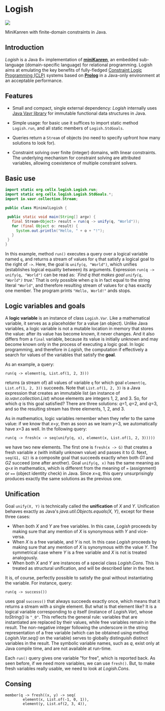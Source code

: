 # Logish

![](https://github.com/dragan-ivanovic/logish/workflows/build+tests/badge.svg)

MiniKanren with finite-domain constraints in Java.

## Introduction

_Logish_ is a Java 8+ implementation of
[**miniKanren**](http://minikanren.org/), an embedded sub-language (domain-specific
language) for relational programming. Logish aims at emulating the key
benefits of fully-fledged [Constraint Logic Programming (CLP)](https://en.wikipedia.org/wiki/Constraint_logic_programming) 
systems based on [**Prolog**](https://en.wikipedia.org/wiki/Prolog) in a Java-only 
environment at an acceptable performance.

## Features

  - Small and compact, single external dependency: _Logish_ 
    internally uses [Java Vavr library](https://www.vavr.io/)
    for immutable functional data structures in Java.
  
  - Simple usage: for basic use it suffices to import static
    method `Logish.run`, and all static members of `Logish.StdGoals`.
  
  - Queries return a `Stream` of objects (no need to specify upfront 
    how many solutions to look for).
    
  - Constraint solving over finite (integer) domains, with linear
    constraints.  The underlying mechanism for constraint solving are attributed 
    variables, allowing coexistence of multiple constraint solvers.
    
  
## Basic use

```java
import static org.cellx.logish.Logish.run;
import static org.cellx.logish.Logish.StdGoals.*;
import io.vavr.collection.Stream;

public class MinimalLogish {

 public static void main(String[] argv) {
   final Stream<Object> result = run(q -> unify(q, "World"));
   for (final Object o: result) {
     System.out.println("Hello, " + o + "!");
   }
 }
}
```

In this example, method `run()` executes a query over a logical variable
named `q`, and returns a stream of values for `q` that satisfy a
logical goal to the right of `->`.  Here, the goal is `unify(q,
"World")`, which unifies (establishes logical equality between)
its arguments.  Expression `run(q -> unify(q, "World")` can be read as: \`_Find q
that makes goal `unify(q, "World")` true_.' That is only possible when _q_ is in 
fact equal to the string literal `"World"`, and therefore resulting
stream of values for _q_ has exactly one member. The program prints
`"Hello, World!"` ands stops.


## Logic variables and goals

A **logic variable** is an instance of class `Logish.Var`.  Like a
mathematical variable, it serves as a placeholder for a value (an
object).  Unlike Java variables, a logic variable is not a mutable location in
memory that stores the value: after its value has become known, it
never changes.  And it also differs from a `final` variable, because its value 
is initially unknown and may become known only in the process of executing a logic goal. 
In logic programming, and therefore in _Logish_, the
computation if effectively a search for values of the variables that
satisfy the **goal**.

As an example, a query:

```
run(q -> element(q, List.of(1, 2, 3)))
```

returns (a stream of) all values of variable `q` for which goal `element(q,
List.of(1, 2, 3))` succeeds.  Note that `List.of(1, 2, 3)` is a Java
expression that creates an immutable list (an instance of
_io.vavr.collection.List_) whose elements are integers 1, 2, and 3.  So, for
which _q_ is this goal satisfied?  There are three solutions: _q_=1, _q_=2,
and _q_=3, and so the resulting stream has three elements, 1, 2, and 3.

As in mathematics, logic variables remember when they refer to the same value:
if we know that _x_=_y_, then as soon as we learn _y_=3, we
automatically have _x_=3 as well.  In the following
query:

```
run(q -> fresh(x -> seq(unify(q, x), element(x, List.of(1, 2, 3)))))
```

we have two new elements.  The first one is `fresh(x -> G)` that creates a
fresh variable _x_ (with initially unknown value) and passes it to _G_.  Next,
`seq(G1, G2)` is a composite goal that succeeds exactly
when both _G1_ and _G2_ succeed (one after another). Goal `unify(q, x)` has the same
meaning as _q_=_x_ in mathematics, which is different from the meaning of `=` 
(assignment) or `==` (object identity check) in Java.  Since _x_=_q_, this query unsurprisingly
produces exactly the same solutions as the previous one.  

## Unification

Goal `unify(X, Y)` is technically called the **unification** of _X_ and
_Y_.  Unification behaves exactly as Java's _java.util.Objects.equals(X, Y)_, except
for these three cases:

  * When both _X_ and _Y_ are free variables.  In this case, _Logish_ proceeds
    by making sure that any mention of _X_ is synonymous with _Y_ and
    vice-versa.
  * When _X_ is a free variable, and _Y_ is not.  In this case _Logish_
    proceeds by making sure that any mention of _X_ is synonymous with the
    value _Y_. The symmetrical case where _Y_ is a free variable and _X_ is
    not is treated analogously.
  * When both _X_ and _Y_ are instances of a special class _Logish.Cons_.
    This is treated as structural unification, and will be described later in
    the text.
    
It is, of course, perfectly possible to satisfy the goal without instantiating
the variable.  For instance, query:

```
run(q -> success())
```

uses goal `success()` that always succeeds exactly once, which means that it
returns a stream with a single element.  But what is that element like?  It is
a logical variable corresponding to _q_ itself (instance of _Logish.Var_),
whose _toString()_ is `"_0"`.  This reflects the general rule: variables that
are instantiated are replaced by their values, while free variables remain in
the result.  The non-negative integer following the underscore in the string
representation of a free variable (which can be obtained using method
_Logish.Var.seq()_ on the variable) serves to globally distinguish distinct
variables in the result. The symbolic variable names, such as _q_, exist only
at Java compile time, and are not available at run-time.

Each `run()` query gives one variable "for free", which is reported back. As
seen before, if we need more variables, we can use `fresh()`.  But, to make
fresh variables really usable, we need to look at _Logish.Cons_.

## Consing



```
member(q -> fresh((x, y) -> seq(
        element(x, List.of(-1, 0, 1)),
        element(y, List.of(2, 3, 4)),
        
```

